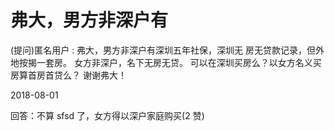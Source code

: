 # 弗大，男方非深户有

(提问)匿名用户 : 弗大，男方非深户有深圳五年社保，深圳无 房无贷款记录，但外地按揭一套房。 女方非深户，名下无房无贷。 可以在深圳买房么？以女方名义买房算首房首贷么？ 谢谢弗大！

2018-08-01

回答：不算 sfsd 了，女方得以深户家庭购买(2 赞)